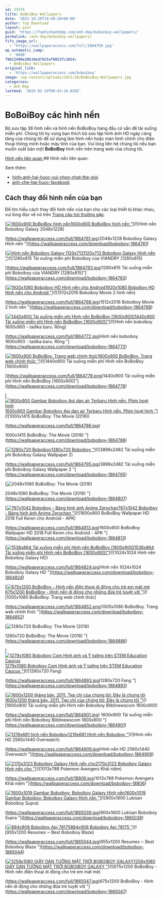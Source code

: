 ```yaml
---
id: 23574
title: BoBoiBoy Wallpapers
date: '2021-10-29T14:49:20+00:00'
author: Top Download
layout: post
guid: 'https://Tophinhanhdep.com/anh-dep/boboiboy-wallpapers/'
permalink: /anh-dep/boboiboy-wallpapers/
fifu_image_url:
  - 'https://wallpaperaccess.com/full/1864759.jpg'
wp_automatic_camp:
  - '8098'
f9622490e20610ed7925af8053fc2654:
  - BoBoiBoy Wallpapers
original_link:
  - 'https://wallpaperaccess.com/boboiboy'
image: /wp-content/uploads/2021/10/BoBoiBoy-Wallpapers.jpg
categories:
  - Ảnh Đẹp
lastmod: '2025-02-19T08:43:16.820Z'
---
```

# BoBoiBoy các hình nền

Bộ sưu tập 36 hình nền và hình nền BoBoiBoy hàng đầu có sẵn để tải xuống miễn phí. Chúng tôi hy vọng bạn thích bộ sưu tập hình ảnh HD ngày càng tăng của chúng tôi để sử dụng làm hình nền hoặc màn hình chính cho điện thoại thông minh hoặc máy tính của bạn. Vui lòng liên hệ chúng tôi nếu bạn muốn xuất bản một **BoBoiBoy** hình nền trên trang web của chúng tôi.

[Hình nền liên quan ](#related) ## Hình nền liên quan.

   
 Xem thêm:

   
- [hinh-anh-hai-huoc-vui-nhon-nhat-the-gioi](https://tophinhanhdep.com/anh-hai-huoc/hinh-anh-hai-huoc-vui-nhon-nhat-the-gioi/)
- [anh-che-hai-huoc-facebook](https://tophinhanhdep.com/anh-che/anh-che-hai-huoc-facebook/)

## Cách thay đổi hình nền của bạn

Để tìm hiểu cách thay đổi hình nền của bạn cho các loại thiết bị khác nhau, vui lòng đọc về nó trên [Trang câu hỏi thường gặp](https://tophinhanhdep.com/faq/).

  
[[![1600x900 BoBoiBoy hình nền](https://wallpaperaccess.com/full/1864759.jpg)1600x900 BoBoiBoy hình nền "](https://wallpaperaccess.com/download/boboiboy-1864759)](![Hình nền Boboiboy Galaxy 2048x1228)

(https://wallpaperaccess.com/full/1864761.jpg)2048x1228 Boboiboy Galaxy Hình nền "](https://wallpaperaccess.com/download/boboiboy-1864761)

[[![Hình nền Boboiboy Galaxy 1120x713](https://wallpaperaccess.com/full/1864762.jpg)1120x713 Boboiboy Galaxy Hình nền "](https://wallpaperaccess.com/download/boboiboy-1864762)](![1280x815 Tải xuống miễn phí Boboiboy của VIANDRY [1280x815)

](https://wallpaperaccess.com/full/1864763.jpg)1280x815 Tải xuống miễn phí Boboiboy của VIANDRY \[1280x815\]"](https://wallpaperaccess.com/download/boboiboy-1864763)

[[![1920x1080 Boboiboy HD Hình nền cho Android](https://wallpaperaccess.com/full/1864766.jpg)1920x1080 Boboiboy HD Hình nền cho Android "](https://wallpaperaccess.com/download/boboiboy-1864766)](![1512x2016 Boboiboy Movie 2 hình nền)

(https://wallpaperaccess.com/full/1864768.jpg)1512x2016 Boboiboy Movie 2 hình nền "](https://wallpaperaccess.com/download/boboiboy-1864768)

[[![1440x900 Tải xuống miễn phí Hình nền BoBoiBoy [1600x900]](https://wallpaperaccess.com/full/1864769.jpg)1440x900 Tải xuống miễn phí Hình nền BoBoiBoy \[1600x900\]"](https://wallpaperaccess.com/download/boboiboy-1864769)](![Hình nền boboiboy 1600x900 - tadika baru.  Rồng)

(https://wallpaperaccess.com/full/1864772.jpg)Hình nền boboiboy 1600x900 - tadika baru. Rồng "](https://wallpaperaccess.com/download/boboiboy-1864772)

[[![1600x900 BoBoiBoy.  Trang web chính thức](https://wallpaperaccess.com/full/1864773.jpg)1600x900 BoBoiBoy. Trang web chính thức "](https://wallpaperaccess.com/download/boboiboy-1864773)](![1440x900 Tải xuống miễn phí Hình nền BoBoiBoy [1600x900)

](https://wallpaperaccess.com/full/1864778.png)1440x900 Tải xuống miễn phí Hình nền BoBoiBoy \[1600x900\]"](https://wallpaperaccess.com/download/boboiboy-1864778)

[[![1600x900 Gambar Boboiboy Api dan air Terbaru Hình nền.  Phim hoạt hình](https://wallpaperaccess.com/full/1864784.jpg)1600x900 Gambar Boboiboy Api dan air Terbaru Hình nền. Phim hoạt hình "](https://wallpaperaccess.com/download/boboiboy-1864784)](![1000x1415 BoBoiBoy: The Movie (2016))

(https://wallpaperaccess.com/full/1864786.jpg)

1000x1415 BoBoiBoy: The Movie (2016) "](https://wallpaperaccess.com/download/boboiboy-1864786)

[[![1280x720 Boboiboy](https://wallpaperaccess.com/full/1864791.jpg)1280x720 Boboiboy "](https://wallpaperaccess.com/download/boboiboy-1864791)](![3898x2482 Tải xuống miễn phí Boboiboy Galaxy Wallpaper 2)

(https://wallpaperaccess.com/full/1864795.jpg)3898x2482 Tải xuống miễn phí Boboiboy Galaxy Wallpaper 2 "](https://wallpaperaccess.com/download/boboiboy-1864795)

[![2048x1080 BoBoiBoy: The Movie (2016)](https://wallpaperaccess.com/full/1864807.jpg)

2048x1080 BoBoiBoy: The Movie (2016) "](https://wallpaperaccess.com/download/boboiboy-1864807)

[[![767x1042 Boboiboy - Bảng hình ảnh Anime Zerochan](https://wallpaperaccess.com/full/1864810.jpg)767x1042 Boboiboy - Bảng hình ảnh Anime Zerochan "](https://wallpaperaccess.com/download/boboiboy-1864810)](![1600x900 BoBoiBoy Wallpaper HD 2018 Full Keren cho Android - APK)

(https://wallpaperaccess.com/full/1864813.jpg)1600x900 BoBoiBoy Wallpaper HD 2018 Full Keren cho Android - APK "](https://wallpaperaccess.com/download/boboiboy-1864813)

[[![1536x864 Tải xuống miễn phí Hình nền BoBoiBoy [1600x900]](https://wallpaperaccess.com/full/1864816.jpg)1536x864 Tải xuống miễn phí Hình nền BoBoiBoy \[1600x900\]"](https://wallpaperaccess.com/download/boboiboy-1864816)](![1024x1024 Hình nền Boboiboy Galaxy HD)

(https://wallpaperaccess.com/full/1864824.jpg)Hình nền 1024x1024 Boboiboy Galaxy HD "](https://wallpaperaccess.com/download/boboiboy-1864824)

[[![675x1200 BoBoiBoy - Hình nền điện thoại di động cho trẻ em mát mẻ](https://wallpaperaccess.com/full/1864844.jpg)675x1200 BoBoiBoy - Hình nền di động cho những đứa trẻ tuyệt vời "](https://wallpaperaccess.com/download/boboiboy-1864844)](![1005x1080 BoBoiBoy.  Trang web chính thức)

(https://wallpaperaccess.com/full/1864852.png)1005x1080 BoBoiBoy. Trang web chính thức "](https://wallpaperaccess.com/download/boboiboy-1864852)

[![1280x720 BoBoiBoy: The Movie (2016)](https://wallpaperaccess.com/full/1864886.jpg)

1280x720 BoBoiBoy: The Movie (2016) "](https://wallpaperaccess.com/download/boboiboy-1864886)

[[![1279x1080 Boboiboy Com Hình ảnh và Ý tưởng trên STEM Education Caucus](https://wallpaperaccess.com/full/1864892.jpg)1279x1080 Boboiboy Com Hình ảnh và Ý tưởng trên STEM Education Caucus "](https://wallpaperaccess.com/download/boboiboy-1864892)](![1280x720 Fang)

(https://wallpaperaccess.com/full/1864893.jpg)1280x720 Fang "](https://wallpaperaccess.com/download/boboiboy-1864893)

[[![1600x1200 tháng bảy.  2011. Tạp chí của chúng tôi: Đây là chúng tôi](https://wallpaperaccess.com/full/1864898.jpg)1600x1200 tháng bảy. 2011. Tạp chí của chúng tôi: Đây là chúng tôi "](https://wallpaperaccess.com/download/boboiboy-1864898)](![1600x900 Tải xuống miễn phí Hình nền Boboiboy Bliblinewscom 1600x900)

(https://wallpaperaccess.com/full/1864901.jpg) 1600x900 Tải xuống miễn phí Hình nền Boboiboy Bliblinewscom 1600x900 "](https://wallpaperaccess.com/download/boboiboy-1864901)

[[![1219x681 hình nền Boboiboy](https://wallpaperaccess.com/full/1864908.png)1219x681 Hình nền Boboiboy "](https://wallpaperaccess.com/download/boboiboy-1864908)](![Hình nền HD 2560x1440 Overwatch)

(https://wallpaperaccess.com/full/1864909.jpg)Hình nền HD 2560x1440 Overwatch "](https://wallpaperaccess.com/download/boboiboy-1864909)

[[![2170x3123 Boboiboy Galaxy Hình nền cho](https://wallpaperaccess.com/full/1864919.jpg)2170x3123 Boboiboy Galaxy Hình nền cho "](https://wallpaperaccess.com/download/boboiboy-1864919)](![1013x788 Pokemon Avengers Khái niệm)

(https://wallpaperaccess.com/full/18806.jpg)1013x788 Pokemon Avengers Khái niệm "](https://wallpaperaccess.com/download/boboiboy-18806)

[[![1600x1019 Gambar Boboiboy: Boboiboy Galaxy Hình nền](https://wallpaperaccess.com/full/1865038.jpg)1600x1019 Gambar Boboiboy: Boboiboy Galaxy Hình nền "](https://wallpaperaccess.com/download/boboiboy-1865038)](![900x1600 Lukisan Boboiboy Supra)

(https://wallpaperaccess.com/full/1865039.jpg)900x1600 Lukisan Boboiboy Supra "](https://wallpaperaccess.com/download/boboiboy-1865039)

[[![884x908 Boboiboy Api 78175](https://wallpaperaccess.com/full/1865043.png)884x908 Boboiboy Api 78175 "](https://wallpaperaccess.com/download/boboiboy-1865043)](![955x1200 Resumes ⁓ Best Boboiboy Blaze)

(https://wallpaperaccess.com/full/1865044.jpg)955x1200 Resumes ⁓ Best Boboiboy Blaze "](https://wallpaperaccess.com/download/boboiboy-1865044)

[[![1259x1080 GIẤY DÁN TƯỜNG MẶT TRỜI BOBOIBOY GALAXY](https://wallpaperaccess.com/full/1865046.png)1259x1080 GIẤY DÁN TƯỜNG MẶT TRỜI BOBOIBOY GALAXY "](https://wallpaperaccess.com/download/boboiboy-1865046)](![675x1200 BoBoiBoy - Hình nền điện thoại di động cho trẻ em mát mẻ)

(https://wallpaperaccess.com/full/1865047.jpg)675x1200 BoBoiBoy - Hình nền di động cho những đứa trẻ tuyệt vời "](https://wallpaperaccess.com/download/boboiboy-1865047)
